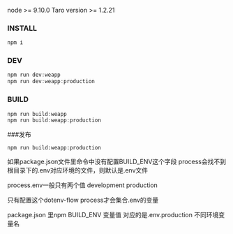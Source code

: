 node >= 9.10.0
Taro version >= 1.2.21

### INSTALL
```js
npm i
```

### DEV
```js
npm run dev:weapp
npm run dev:weapp:production

```

### BUILD
```js
npm run build:weapp
npm run build:weapp:production
```

###发布
```
npm run build:weapp:production
```

如果package.json文件里命令中没有配置BUILD_ENV这个字段
process会找不到根目录下的.env对应环境的文件，则默认是.env文件

process.env一般只有两个值 
    development
    production

只有配置这个dotenv-flow process才会集合.env的变量

package.json 里npm  BUILD_ENV 变量值 对应的是.env.production 不同环境变量名


















